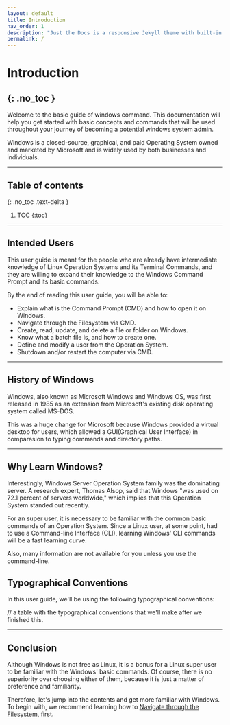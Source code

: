 ```yaml
---
layout: default
title: Introduction
nav_order: 1
description: "Just the Docs is a responsive Jekyll theme with built-in search that is easily customizable and hosted on GitHub Pages."
permalink: /
---
```


# **Introduction**
{: .no_toc }
---

Welcome to the basic guide of windows command. This documentation will help you get started with basic concepts and commands that will be used throughout your journey of becoming a potential windows system admin. 

Windows is a closed-source, graphical, and paid Operating System owned and marketed by Microsoft and is widely used by both businesses and individuals.

---
## Table of contents
{: .no_toc .text-delta }

1. TOC
{:toc}

---
## Intended Users


This user guide is meant for the people who are already have intermediate knowledge of Linux Operation Systems and its Terminal Commands, and they are willing to expand their knowledge to the Windows Command Prompt and its basic commands.

By the end of reading this user guide, you will be able to:
* Explain what is the Command Prompt (CMD) and how to open it on Windows.
* Navigate through the Filesystem via CMD.
* Create, read, update, and delete a file or folder on Windows.
* Know what a batch file is, and how to create one.
* Define and modify a user from the Operation System.
* Shutdown and/or restart the computer via CMD.

---

## History of Windows


Windows, also known as Microsoft Windows and Windows OS, was first released in 1985 as an extension from Microsoft's existing disk operating system called MS-DOS. 

This was a huge change for Microsoft because Windows provided a virtual desktop for users, which allowed a GUI(Graphical User Interface) in comparasion to typing commands and directory paths. 

---

## Why Learn Windows?


Interestingly, Windows Server Operation System family was the dominating server. A research expert, Thomas Alsop, said that Windows "was used on 72.1 percent of servers worldwide," which implies that this Operation System standed out recently.

For an super user, it is necessary to be familiar with the common basic commands of an Operation System. Since a Linux user, at some point, had to use a Command-line Interface (CLI), learning Windows' CLI commands will be a fast learning curve.

Also, many information are not available for you unless you use the command-line.

## Typographical Conventions
In this user guide, we'll be using the following typographical conventions:

// a table with the typographical conventions that we'll make after we finished this.

---

## Conclusion

Although Windows is not free as Linux, it is a bonus for a Linux super user to be familiar with the Windows' basic commands. Of course, there is no superiority over choosing either of them, because it is just a matter of preference and familiarity.

Therefore, let's jump into the contents and get more familiar with Windows. To begin with, we recommend learning how to [Navigate through the Filesystem][navigating], first.

[navigating]: /docs/navigating


